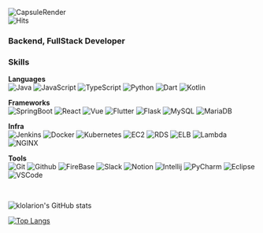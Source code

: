 ![CapsuleRender](https://capsule-render.vercel.app/api?type=rounded&height=120&color=gradient&text=Hi,%20I'm%20JaeKeun&reversal=true&animation=fadeIn&strokeWidth=0&rotate=0&fontSize=40)
<br>
![Hits](https://hits.seeyoufarm.com/api/count/incr/badge.svg?url=https%3A%2F%2Fgithub.com%2Fklolarion%2Fhit-counter&count_bg=%23C77F1D&title_bg=%23555555&icon=lamborghini.svg&icon_color=%23E9DE2C&title=hits&edge_flat=false)

### Backend, FullStack Developer

### Skills

**Languages**<br>
![Java](https://img.shields.io/badge/Java-gray?logo=openjdk&logoColor=white)
![JavaScript](https://img.shields.io/badge/JavaScript-F7DF1E?logo=javascript&logoColor=white)
![TypeScript](https://img.shields.io/badge/TypeScript-3178C6?logo=typescript&logoColor=white)
![Python](https://img.shields.io/badge/Python-3776AB?logo=python&logoColor=white)
![Dart](https://img.shields.io/badge/Dart-0175C2?logo=dart&logoColor=white)
![Kotlin](https://img.shields.io/badge/Kotlin-7F52FF?logo=kotlin&logoColor=white)






**Frameworks**<br>
![SpringBoot](https://img.shields.io/badge/SpringBoot-6DB33F?logo=springboot&logoColor=white)
![React](https://img.shields.io/badge/React-61DAFB?logo=react&logoColor=white)
![Vue](https://img.shields.io/badge/Vue-4FC08D?logo=vuedotjs&logoColor=white)
![Flutter](https://img.shields.io/badge/Flutter-02569B?logo=flutter&logoColor=white)
![Flask](https://img.shields.io/badge/Flask-000000?logo=flask&logoColor=white)
![MySQL](https://img.shields.io/badge/MySQL-4479A1?logo=mysql&logoColor=white)
![MariaDB](https://img.shields.io/badge/MariaDB-003545?logo=mariadb&logoColor=white)


**Infra**<br>
![Jenkins](https://img.shields.io/badge/Jenkins-D24939?logo=jenkins&logoColor=white)
![Docker](https://img.shields.io/badge/Docker-2496ED?logo=docker&logoColor=white)
![Kubernetes](https://img.shields.io/badge/Kubernetes-326CE5?logo=kubernetes&logoColor=white)
![EC2](https://img.shields.io/badge/EC2-FF9900?logo=amazonec2&logoColor=white)
![RDS](https://img.shields.io/badge/RDS-527FFF?logo=amazonrds&logoColor=white)
![ELB](https://img.shields.io/badge/ELB-8C4FFF?logo=awselasticloadbalancing&logoColor=white)
![Lambda](https://img.shields.io/badge/Lambda-FF9900?logo=awslambda&logoColor=white)
![NGINX](https://img.shields.io/badge/NGINX-009639?logo=nginx&logoColor=white)


**Tools**<br>
![Git](https://img.shields.io/badge/Git-F05032?logo=git&logoColor=white)
![Github](https://img.shields.io/badge/Github-181717?logo=github&logoColor=white)
![FireBase](https://img.shields.io/badge/FireBase-DD2C00?logo=firebase&logoColor=white)
![Slack](https://img.shields.io/badge/Slack-4A154B?logo=slack&logoColor=white)
![Notion](https://img.shields.io/badge/Notion-000000?logo=notion&logoColor=white)
![Intellij](https://img.shields.io/badge/Intellij-000000?logo=intellijidea&logoColor=white)
![PyCharm](https://img.shields.io/badge/PyCharm-000000?logo=pycharm&logoColor=white)
![Eclipse](https://img.shields.io/badge/Eclipse-2C2255?logo=eclipseide&logoColor=white)
![VSCode](https://img.shields.io/badge/VSCode-40AEF0?logoColor=white)


<br>

![klolarion's GitHub stats](https://github-readme-stats.vercel.app/api?username=klolarion&show_icons=true&theme=tokyonight)

[![Top Langs](https://github-readme-stats.vercel.app/api/top-langs/?username=klolarion&layout=donut)](https://github.com/klolarion/github-readme-stats)





